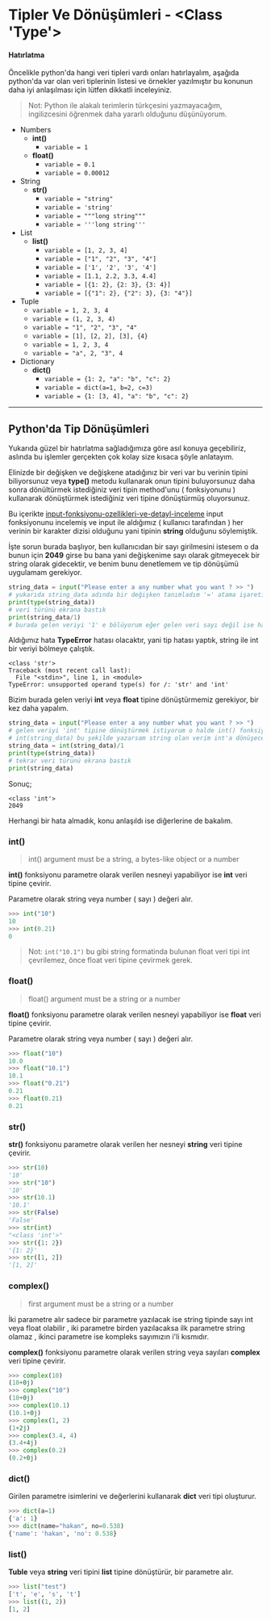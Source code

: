 # Tipler Ve Dönüşümleri - <Class 'Type'>

#### Hatırlatma
Öncelikle python'da hangi veri tipleri vardı onları hatırlayalım, aşağıda python'da var olan veri tiplerinin listesi ve örnekler yazılmıştır bu konunun daha iyi anlaşılması için lütfen dikkatli inceleyiniz.

> Not: Python ile alakalı terimlerin türkçesini yazmayacağım, ingilizcesini öğrenmek daha yararlı olduğunu düşünüyorum.

- Numbers
	- **int()**
		- `variable = 1`
	- **float()**
		- `variable = 0.1`
		- `variable = 0.00012`
- String
	- **str()**
		- `variable = "string"`
		- `variable = 'string'`
		- `variable = """long string"""`
		- `variable = '''long string'''`
- List
	- **list()**
		- `variable = [1, 2, 3, 4]`
		- `variable = ["1", "2", "3", "4"]`
		- `variable = ['1', '2', '3', '4']`
		- `variable = [1.1, 2.2, 3.3, 4.4]`
		- `variable = [{1: 2}, {2: 3}, {3: 4}]`
		- `variable = [{"1": 2}, {"2": 3}, {3: "4"}]`
- Tuple
	- `variable = 1, 2, 3, 4`
	- `variable = (1, 2, 3, 4)`
	- `variable = "1", "2", "3", "4"`
	- `variable = [1], [2, 2], [3], {4}`
	- `variable = 1, 2, 3, 4`
	- `variable = "a", 2, "3", 4`
- Dictionary
	- **dict()**
		- `variable = {1: 2, "a": "b", "c": 2}`
		- `variable = dict(a=1, b=2, c=3)`
		- `variable = {1: [3, 4], "a": "b", "c": 2}`

---------------

## Python'da Tip Dönüşümleri
Yukarıda güzel bir hatırlatma sağladığımıza göre asıl konuya geçebiliriz, aslında bu işlemler gerçekten çok kolay size kısaca şöyle anlatayım.

Elinizde bir değişken ve değişkene atadığınız bir veri var bu verinin tipini biliyorsunuz veya **type()** metodu kullanarak onun tipini buluyorsunuz daha sonra dönültürmek istediğiniz veri tipin method'unu ( fonksiyonunu ) kullanarak dönüştürmek istediğiniz veri tipine dönüştürmüş oluyorsunuz.

Bu içerikte [input-fonksiyonu-ozellikleri-ve-detayl-inceleme](https://www.coogger.com/@hakancelik96/input-fonksiyonu-ozellikleri-ve-detayl-inceleme/) input fonksiyonunu incelemiş ve input ile aldığımız ( kullanıcı tarafından ) her verinin bir karakter dizisi olduğunu yani tipinin **string** olduğunu söylemiştik.

İşte sorun burada başlıyor, ben kullanıcıdan bir sayı girilmesini istesem o da bunun için **2049** girse bu bana yani değişkenime sayı olarak gitmeyecek bir string olarak gidecektir, ve benim bunu denetlemem ve tip dönüşümü uygulamam gerekiyor.

```python
string_data = input("Please enter a any number what you want ? >> ")
# yukarıda string_data adında bir değişken tanımladım '=' atama işaretini kullanarak input fonksiyonundan gelecek olan veriye atadım, kullanıcının bir şeyler yazmasını bekliyorum.
print(type(string_data))
# veri türünü ekrana bastık
print(string_data/1)
# burada gelen veriyi '1' e bölüyorum eğer gelen veri sayı değil ise hata verecektir.
```
Aldığımız hata **TypeError** hatası olacaktır, yani tip hatası yaptık, string ile int bir veriyi bölmeye çalıştık.

```
<class 'str'>
Traceback (most recent call last):
  File "<stdin>", line 1, in <module>
TypeError: unsupported operand type(s) for /: 'str' and 'int'
```

Bizim burada gelen veriyi **int** veya **float** tipine dönüştürmemiz gerekiyor, bir kez daha yapalım.

```python
string_data = input("Please enter a any number what you want ? >> ")
# gelen veriyi 'int' tipine dönüştürmek istiyorum o halde int() fonksiyonunu kullanmalıyım,
# int(string_data) bu şekilde yazarsam string olan verim int'a dönüşecektir.
string_data = int(string_data)/1
print(type(string_data))
# tekrar veri türünü ekrana bastık
print(string_data)
```
Sonuç;
```
<class 'int'>
2049
```
Herhangi bir hata almadık, konu anlaşıldı ise diğerlerine de bakalım.

### int()
> int() argument must be a string, a bytes-like object or a number

**int()** fonksiyonu parametre olarak verilen nesneyi yapabiliyor ise **int** veri tipine çevirir.

Parametre olarak string veya number ( sayı ) değeri alır.

```python
>>> int("10")
10
>>> int(0.21)
0
```

> Not: `int("10.1")` bu gibi string formatinda bulunan float veri tipi int çevrilemez, önce float veri tipine çevirmek gerek.

### float()
> float() argument must be a string or a number

**float()** fonksiyonu parametre olarak verilen nesneyi yapabiliyor ise **float** veri tipine çevirir.

Parametre olarak string veya number ( sayı ) değeri alır.

```python
>>> float("10")
10.0
>>> float("10.1")
10.1
>>> float("0.21")
0.21
>>> float(0.21)
0.21
```

### str()
**str()** fonksiyonu parametre olarak verilen her nesneyi **string** veri tipine çevirir.

```python
>>> str(10)
'10'
>>> str("10")
'10'
>>> str(10.1)
'10.1'
>>> str(False)
'False'
>>> str(int)
"<class 'int'>"
>>> str({1: 2})
'{1: 2}'
>>> str([1, 2])
'[1, 2]'
```

### complex()
> first argument must be a string or a number

İki parametre alır sadece bir parametre yazılacak ise string tipinde sayı int veya float olabilir , iki parametre birden yazılacaksa ilk parametre string olamaz , ikinci parametre ise kompleks sayımızın i'li kısmıdır.

**complex()** fonksiyonu parametre olarak verilen string veya sayıları **complex** veri tipine çevirir.

```python
>>> complex(10)
(10+0j)
>>> complex("10")
(10+0j)
>>> complex(10.1)
(10.1+0j)
>>> complex(1, 2)
(1+2j)
>>> complex(3.4, 4)
(3.4+4j)
>>> complex(0.2)
(0.2+0j)
```

### dict()
Girilen parametre isimlerini ve değerlerini kullanarak **dict** veri tipi oluşturur.

```python
>>> dict(a=1)
{'a': 1}
>>> dict(name="hakan", no=0.538)
{'name': 'hakan', 'no': 0.538}
```

### list()
**Tuble** veya **string** veri tipini **list** tipine dönüştürür, bir parametre alır.

```python
>>> list("test")
['t', 'e', 's', 't']
>>> list((1, 2))
[1, 2]
```
